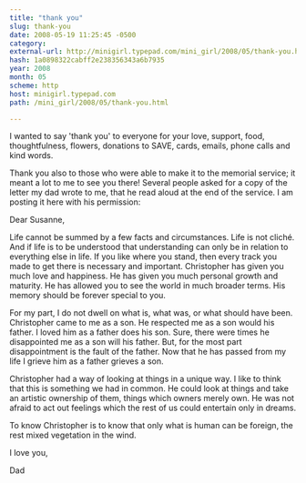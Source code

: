 ```yaml
---
title: "thank you"
slug: thank-you
date: 2008-05-19 11:25:45 -0500
category: 
external-url: http://minigirl.typepad.com/mini_girl/2008/05/thank-you.html
hash: 1a0898322cabff2e238356343a6b7935
year: 2008
month: 05
scheme: http
host: minigirl.typepad.com
path: /mini_girl/2008/05/thank-you.html

---
```







I wanted to say 'thank you' to everyone for your love, support, food, thoughtfulness, flowers, donations to SAVE, cards, emails, phone calls and kind words. 


Thank you also to those who were able to make it to the memorial service; it meant a lot to me to see you there! Several people asked for a copy of the letter my dad wrote to me, that he read aloud at the end of the service. I am posting it here with his permission:


Dear Susanne, 

Life cannot be summed by a few facts 
and circumstances. Life is not cliché. And if life is to be understood 
that understanding can only be in relation to everything else in life. 
If you like where you stand, then every track you made to get there 
is necessary and important. Christopher has given you much love and 
happiness. He has given you much personal growth and maturity. He has 
allowed you to see the world in much broader terms. His memory should 
be forever special to you. 

For my part, I do not dwell on what 
is, what was, or what should have been. Christopher came to me as a 
son. He respected me as a son would his father. I loved him as a father 
does his son. Sure, there were times he disappointed me as a son will 
his father. But, for the most part disappointment is the fault of the 
father. Now that he has passed from my life I grieve him as a father 
grieves a son. 

Christopher had a way of looking at 
things in a unique way. I like to think that this is something we had 
in common. He could look at things and take an artistic ownership of 
them, things which owners merely own. He was not afraid to act out feelings 
which the rest of us could entertain only in dreams. 


To know Christopher is to know that 
only what is human can be foreign, the rest mixed vegetation in the 
wind. 

I love you, 

Dad

